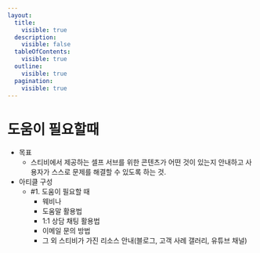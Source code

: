 ```yaml
---
layout:
  title:
    visible: true
  description:
    visible: false
  tableOfContents:
    visible: true
  outline:
    visible: true
  pagination:
    visible: true
---
```


# 도움이 필요할때

* 목표
  * 스티비에서 제공하는 셀프 서브를 위한 콘텐츠가 어떤 것이 있는지 안내하고 사용자가 스스로 문제를 해결할 수 있도록 하는 것.
* 아티클 구성
  * \#1. 도움이 필요할 때
    * 웨비나
    * 도움말 활용법
    * 1:1 상담 채팅 활용법
    * 이메일 문의 방법
    * 그 외 스티비가 가진 리소스 안내(블로그, 고객 사례 갤러리, 유튜브 채널)
